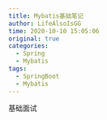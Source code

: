 ```yaml
---
title: Mybatis基础笔记
author: LifeAlsoIsGG
time: 2020-10-10 15:05:06
original: true
categories: 
  - Spring
  - Mybatis
tags: 
  - SpringBoot
  - Mybatis
---
```


基础面试



